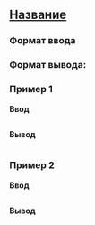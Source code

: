 ## [Название](../../../solutions/2.3/23_o.py)



### Формат ввода



### Формат вывода:



### Пример 1

**Ввод**
```plaintext

```

**Вывод**
```plaintext

```

### Пример 2

**Ввод**
```plaintext

```

**Вывод**
```plaintext

```